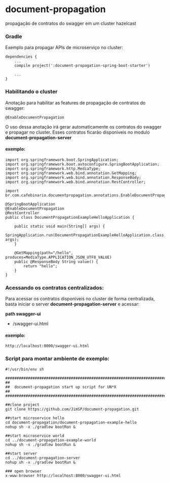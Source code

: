 # document-propagation
propagação de contratos do swagger em um cluster hazelcast

### Gradle
Exemplo para propagar APIs de microserviço no cluster:

    dependencies {
        ...
	    compile project(':document-propagation-spring-boot-starter')
	    
	    ...
    }

### Habilitando o cluster
Anotação para habilitar as features de propagação de contratos do swagger:

    @EnableDocumentPropagation

O uso dessa anotação irá gerar automaticamente os contratos do swagger e propagar no cluster.
Esses contratos ficarão disponíveis no modulo **document-propagation-server**

#### exemplo:

    import org.springframework.boot.SpringApplication;
    import org.springframework.boot.autoconfigure.SpringBootApplication;
    import org.springframework.http.MediaType;
    import org.springframework.web.bind.annotation.GetMapping;
    import org.springframework.web.bind.annotation.ResponseBody;
    import org.springframework.web.bind.annotation.RestController;
    
    import br.com.cafebinario.documentpropagation.annotations.EnableDocumentPropagation;
    
    @SpringBootApplication
    @EnableDocumentPropagation
    @RestController
    public class DocumentPropagationExampleHelloApplication {
    
        public static void main(String[] args) {
            SpringApplication.run(DocumentPropagationExampleHelloApplication.class, args);
        }
	
        @GetMapping(path="/hello", produces=MediaType.APPLICATION_JSON_UTF8_VALUE)
        public @ResponseBody String value() {
            return "hello";
        }
    }

### Acessando os contratos centralizados:
Para acessar os contratos disponíveis no cluster de forma centralizada, basta iniciar o server **document-propagation-server** e acessar:

**path swagger-ui** 
- /swagger-ui.html

#### exemplo:
    http://localhost:8000/swagger-ui.html

### Script para montar ambiente de exemplo:
    #!/usr/bin/env sh
    
    ##############################################################################
    ##
    ##  document-propagation start up script for UN*X
    ##
    ##############################################################################
    
    ##clone project
    git clone https://github.com/JimSP/document-propagation.git
    
    ##start microservice hello
    cd document-propagation/document-propagation-example-hello
    nohup sh -x ./gradlew bootRun &
    
    ##start microservice world
    cd ../document-propagation-example-world
    nohup sh -x ./gradlew bootRun &
    
    ##start server
    cd ../document-propagation-server
    nohup sh -x ./gradlew bootRun &
    
    ### open browser
    x-www-browser http://localhost:8000/swagger-ui.html